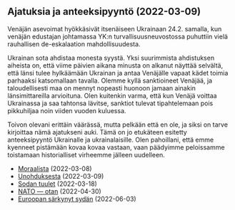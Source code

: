 ## Ajatuksia ja anteeksipyyntö (2022-03-09)

Venäjän asevoimat hyökkäsivät itsenäiseen Ukrainaan 24.2. samalla, kun venäjän edustajan johtamassa YK:n turvallisuusneuvostossa puhuttiin vielä rauhallisen de-eskalaation mahdollisuudesta.

Ukrainan sota ahdistaa monesta syystä. Yksi suurimmista ahdistuksen aiheista on, että viime päivien aikana minusta on alkanut näyttää selvältä, että länsi tulee hylkäämään Ukrainan ja antaa Venäjälle vapaat kädet toimia parhaaksi katsomallaan tavalla. Olemme kyllä sanktioineet Venäjää, ja taloudellisesti maa on mennyt nopeasti huonoon jamaan ainakin länsimittareilla arvioituna. Olen kuitenkin varma, että kun Venäjä voittaa Ukrainassa ja saa tahtonsa lävitse, sanktiot tulevat tipahtelemaan pois pikkuhiljaa noin viiden vuoden kuluessa.

Toivon olevani erittäin väärässä, mutta pelkään että en ole, ja siksi on tarve kirjoittaa nämä ajatukseni auki. Tämä on jo etukäteen esitetty anteeksipyyntö Ukrainalle ja ukrainalaisille. Olen pahoillani, että emme kyenneet pistämään kovaa kovaa vastaan, vaan päädyimme peloissamme toistamaan historialliset virheemme jälleen uudelleen.


- [Moraalista](https://jihuu.github.io/puhpah/moraali) (2022-03-08)
- [Unohduksesta](https://jihuu.github.io/puhpah/unohdus) (2022-03-09)
- [Sodan tuulet](https://jihuu.github.io/puhpah/sodan_tuulet) (2022-03-18)
- [NATO — otan](https://jihuu.github.io/puhpah/nato_otan) (2022-04-30)
- [Euroopan särkynyt sydän](https://jihuu.github.io/puhpah/euroopan_sarkynyt_sydan) (2022-06-03)
